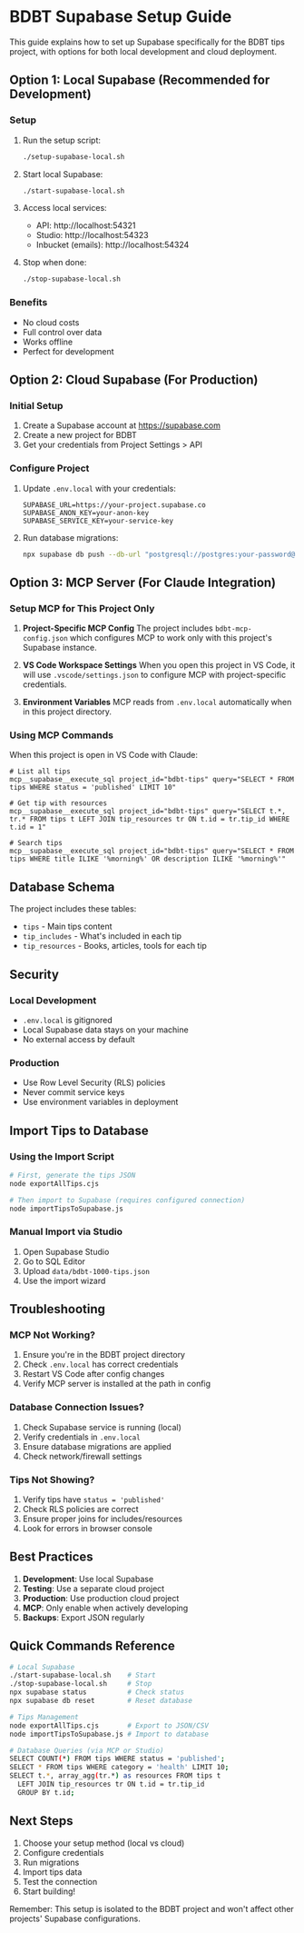 # BDBT Supabase Setup Guide

This guide explains how to set up Supabase specifically for the BDBT tips project, with options for both local development and cloud deployment.

## Option 1: Local Supabase (Recommended for Development)

### Setup
1. Run the setup script:
   ```bash
   ./setup-supabase-local.sh
   ```

2. Start local Supabase:
   ```bash
   ./start-supabase-local.sh
   ```

3. Access local services:
   - API: http://localhost:54321
   - Studio: http://localhost:54323
   - Inbucket (emails): http://localhost:54324

4. Stop when done:
   ```bash
   ./stop-supabase-local.sh
   ```

### Benefits
- No cloud costs
- Full control over data
- Works offline
- Perfect for development

## Option 2: Cloud Supabase (For Production)

### Initial Setup
1. Create a Supabase account at https://supabase.com
2. Create a new project for BDBT
3. Get your credentials from Project Settings > API

### Configure Project
1. Update `.env.local` with your credentials:
   ```env
   SUPABASE_URL=https://your-project.supabase.co
   SUPABASE_ANON_KEY=your-anon-key
   SUPABASE_SERVICE_KEY=your-service-key
   ```

2. Run database migrations:
   ```bash
   npx supabase db push --db-url "postgresql://postgres:your-password@db.your-project.supabase.co:5432/postgres"
   ```

## Option 3: MCP Server (For Claude Integration)

### Setup MCP for This Project Only

1. **Project-Specific MCP Config**
   The project includes `bdbt-mcp-config.json` which configures MCP to work only with this project's Supabase instance.

2. **VS Code Workspace Settings**
   When you open this project in VS Code, it will use `.vscode/settings.json` to configure MCP with project-specific credentials.

3. **Environment Variables**
   MCP reads from `.env.local` automatically when in this project directory.

### Using MCP Commands

When this project is open in VS Code with Claude:

```
# List all tips
mcp__supabase__execute_sql project_id="bdbt-tips" query="SELECT * FROM tips WHERE status = 'published' LIMIT 10"

# Get tip with resources
mcp__supabase__execute_sql project_id="bdbt-tips" query="SELECT t.*, tr.* FROM tips t LEFT JOIN tip_resources tr ON t.id = tr.tip_id WHERE t.id = 1"

# Search tips
mcp__supabase__execute_sql project_id="bdbt-tips" query="SELECT * FROM tips WHERE title ILIKE '%morning%' OR description ILIKE '%morning%'"
```

## Database Schema

The project includes these tables:
- `tips` - Main tips content
- `tip_includes` - What's included in each tip
- `tip_resources` - Books, articles, tools for each tip

## Security

### Local Development
- `.env.local` is gitignored
- Local Supabase data stays on your machine
- No external access by default

### Production
- Use Row Level Security (RLS) policies
- Never commit service keys
- Use environment variables in deployment

## Import Tips to Database

### Using the Import Script
```bash
# First, generate the tips JSON
node exportAllTips.cjs

# Then import to Supabase (requires configured connection)
node importTipsToSupabase.js
```

### Manual Import via Studio
1. Open Supabase Studio
2. Go to SQL Editor
3. Upload `data/bdbt-1000-tips.json`
4. Use the import wizard

## Troubleshooting

### MCP Not Working?
1. Ensure you're in the BDBT project directory
2. Check `.env.local` has correct credentials
3. Restart VS Code after config changes
4. Verify MCP server is installed at the path in config

### Database Connection Issues?
1. Check Supabase service is running (local)
2. Verify credentials in `.env.local`
3. Ensure database migrations are applied
4. Check network/firewall settings

### Tips Not Showing?
1. Verify tips have `status = 'published'`
2. Check RLS policies are correct
3. Ensure proper joins for includes/resources
4. Look for errors in browser console

## Best Practices

1. **Development**: Use local Supabase
2. **Testing**: Use a separate cloud project
3. **Production**: Use production cloud project
4. **MCP**: Only enable when actively developing
5. **Backups**: Export JSON regularly

## Quick Commands Reference

```bash
# Local Supabase
./start-supabase-local.sh    # Start
./stop-supabase-local.sh     # Stop
npx supabase status          # Check status
npx supabase db reset        # Reset database

# Tips Management
node exportAllTips.cjs       # Export to JSON/CSV
node importTipsToSupabase.js # Import to database

# Database Queries (via MCP or Studio)
SELECT COUNT(*) FROM tips WHERE status = 'published';
SELECT * FROM tips WHERE category = 'health' LIMIT 10;
SELECT t.*, array_agg(tr.*) as resources FROM tips t 
  LEFT JOIN tip_resources tr ON t.id = tr.tip_id 
  GROUP BY t.id;
```

## Next Steps

1. Choose your setup method (local vs cloud)
2. Configure credentials
3. Run migrations
4. Import tips data
5. Test the connection
6. Start building!

Remember: This setup is isolated to the BDBT project and won't affect other projects' Supabase configurations.